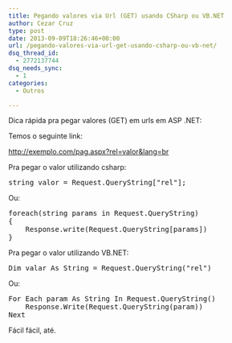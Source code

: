 ```yaml
---
title: Pegando valores via Url (GET) usando CSharp ou VB.NET
author: Cezar Cruz
type: post
date: 2013-09-09T18:26:46+00:00
url: /pegando-valores-via-url-get-usando-csharp-ou-vb-net/
dsq_thread_id:
  - 2772137744
dsq_needs_sync:
  - 1
categories:
  - Outros

---
```

Dica rápida pra pegar valores (GET) em urls em ASP .NET:

Temos o seguinte link:

http://exemplo.com/pag.aspx?rel=valor&lang=br

Pra pegar o valor utilizando csharp:

<pre class="lang:c# decode:true">string valor = Request.QueryString["rel"];</pre>

Ou:

<pre class="lang:c# decode:true">foreach(string params in Request.QueryString)
{
    Response.write(Request.QueryString[params])
}</pre>

Pra pegar o valor utilizando VB.NET:

<pre class="lang:vbnet decode:true">Dim valar As String = Request.QueryString("rel")</pre>

Ou:

<pre class="lang:vbnet decode:true">For Each param As String In Request.QueryString()
    Response.Write(Request.QueryString(param))
Next</pre>

Fácil fácil, até.